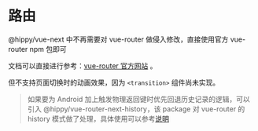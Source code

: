 # 路由

@hippy/vue-next 中不再需要对 vue-router 做侵入修改，直接使用官方 vue-router npm 包即可

文档可以直接进行参考：[vue-router 官方网站](//router.vuejs.org/) 。

但不支持页面切换时的动画效果，因为 `<transition>` 组件尚未实现。

>如果要为 Android 加上触发物理返回键时优先回退历史记录的逻辑，可以引入 @hippy/vue-router-next-history，该 package 对 vue-router 的 history 模式做了处理，具体使用可以参考[说明](api/hippy-vue-next/introduction?id=初始化)
